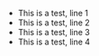 * This is a test, line 1
* This is a test, line 2
* This is a test, line 3
* This is a test, line 4
